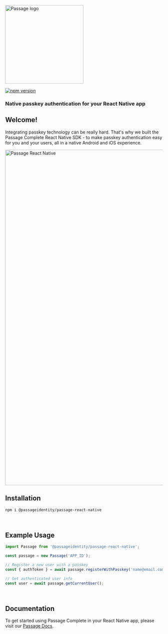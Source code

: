 <img src="https://storage.googleapis.com/passage-docs/passage-logo-gradient.svg" alt="Passage logo" style="width:250px;"/>

[![npm version](https://badge.fury.io/js/@passageidentity%2Fpassage-react-native.svg)](https://badge.fury.io/js/@passageidentity%2Fpassage-react-native)

### Native passkey authentication for your React Native app
## Welcome!
Integrating passkey technology can be really hard. That's why we built the Passage Complete React Native SDK - to make passkey authentication easy for you and your users, all in a native Android and iOS experience.

<img width="1069" alt="Passage React Native" src="https://storage.googleapis.com/passage-docs/passage_react_native.png">

<br>

## Installation

```sh
npm i @passageidentity/passage-react-native
```
<br>

## Example Usage

```ts
import Passage from '@passageidentity/passage-react-native';

const passage = new Passage('APP_ID');

// Register a new user with a passkey
const { authToken } = await passage.registerWithPasskey('name@email.com');

// Get authenticated user info
const user = await passage.getCurrentUser();
```
<br>

## Documentation
To get started using Passage Complete in your React Native app, please visit our [Passage Docs](https://docs.passage.id/complete/react-native/add-passage).
